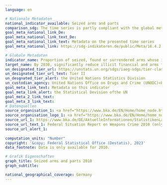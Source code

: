 ```yaml
---
language: en    

# Nationale Metadaten    
national_indicator_available: Seized arms and parts    
comparison_sdg: The time series is partly compliant with the global metadata.    
goal_meta_national_link_De: 
goal_meta_national_link_text_De: 
goal_meta_national_link_text: Metadata on the presented time series
goal_meta_national_link: https://sdg-indikatoren.de/public/Meta/16.4.2.pdf    

# Globale Metadaten    
indicator_name: Proportion of seized, found or surrendered arms whose illicit origin or context has been traced or established by a competent authority in line with international instruments    
target_name: By 2030, significantly reduce illicit financial and arms flows, strengthen the recovery and return of stolen assets and combat all forms of organized crime    
un_designated_tier_url: https://unstats.un.org/sdgs/iaeg-sdgs/tier-classification/    
un_designated_tier_url_text: Tier II    
un_desgnated_tier_alert: the United Nations Statistics Division    
un_custodian_agency: United Nations Office on Drugs and Crime (UNODC)<br>UN Office for Disarmament Affairs (UNODA)    
goal_meta_link_text: Metadata on this indicator    
goal_meta_link_alert: the Statistical Devision ofthe UN    
goal_meta_2_link_text:     
goal_meta_3_link_text:         
# Datenquellen
source_organisation_1: <a href="https://www.bka.de/EN/Home/home_node.htm" target="_blank" onclick="return confirm_alert('','En');"> Federal Criminal Police Office </a>
source_organisation_logo_1: <a href="https://www.bka.de/EN/Home/home_node.htm" target="_blank" onclick="return confirm_alert('','En');"><img src="https://g205sdgs.github.io/sdg-indicators/public/OrgImgEn/bka.png" alt="Logo bka" style="height:60px; width:148px"/></a>
source_url_1: https://www.bka.de/DE/AktuelleInformationen/StatistikenLagebilder/Lagebilder/Waffenkriminalitaet/waffenkriminalitaet_node.html
source_url_text_1: Federal Situation Report on Weapons Crime 2010 (only available in German)
source_url_alert_1: 
    
computation_units: "Number"    
copyright: '&copy; Federal Statistical Office (Destatis), 2023'    
data_footnote: Data is only available for 2010.    

# Grafik Eigenschaften    
graph_title: Seized arms and parts 2010
graph_subtitle:     

national_geographical_coverage: Germany    
---
```


<span></span>